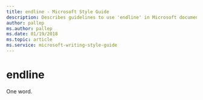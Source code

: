```yaml
---
title: endline - Microsoft Style Guide
description: Describes guidelines to use 'endline' in Microsoft documents.
author: pallep
ms.author: pallep
ms.date: 01/19/2018
ms.topic: article
ms.service: microsoft-writing-style-guide
---
```


# endline

One word.
